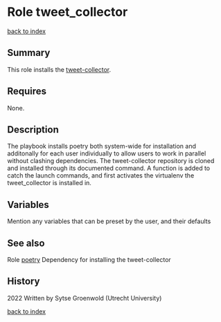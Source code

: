 # Role tweet_collector
[back to index](../index.md#Roles)

## Summary
This role installs the [tweet-collector](https://github.com/UtrechtUniversity/tweet_collector).

## Requires
None.

## Description
The playbook installs poetry both system-wide for installation and additonally for each user individually to allow users to work in parallel without clashing dependencies.
The tweet-collector repository is cloned and installed through its documented command.
A function is added to catch the launch commands, and first activates the virtualenv the tweet_collector is installed in.

## Variables
Mention any variables that can be preset by the user, and their defaults

## See also
Role [poetry](./poetry.md) Dependency for installing the tweet-collector

## History
2022 Written by Sytse Groenwold (Utrecht University)

[back to index](../index.md#Roles)
